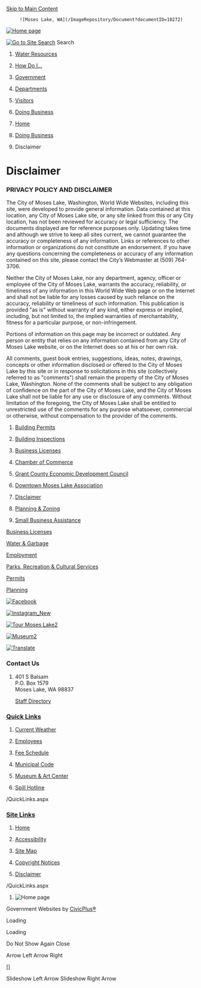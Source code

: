 [Skip to Main Content](#cc46f5544b-9691-4c1d-9b7f-6aa976431ff4)

         ![Moses Lake, WA](/ImageRepository/Document?documentID=10272)

[![Home page](/ImageRepository/Document?documentID=10271)](https://www.cityofml.com/)

 [![Go to Site Search](/ImageRepository/Document?documentID=10276)](https://www.cityofml.com/Search/Results) Search

 

1. [Water Resources](https://cityofml.com/1078)
2. [How Do I...](https://www.cityofml.com/31/How-Do-I)
3. [Government](https://www.cityofml.com/27/Government)
4. [Departments](https://www.cityofml.com/8/Departments)
5. [Visitors](https://www.cityofml.com/9/Visitors)
6. [Doing Business](https://www.cityofml.com/35/Doing-Business)

1. [Home](https://www.cityofml.com/)
2. [Doing Business](https://www.cityofml.com/35/Doing-Business)
3. Disclaimer

      

Disclaimer
==========

### PRIVACY POLICY AND DISCLAIMER

The City of Moses Lake, Washington, World Wide Websites, including this site, were developed to provide general information. Data contained at this location, any City of Moses Lake site, or any site linked from this or any City location, has not been reviewed for accuracy or legal sufficiency. The documents displayed are for reference purposes only. Updating takes time and although we strive to keep all sites current, we cannot guarantee the accuracy or completeness of any information. Links or references to other information or organizations do not constitute an endorsement. If you have any questions concerning the completeness or accuracy of any information contained on this site, please contact the City’s Webmaster at (509) 764-3706.

Neither the City of Moses Lake, nor any department, agency, officer or employee of the City of Moses Lake, warrants the accuracy, reliability, or timeliness of any information in this World Wide Web page or on the Internet and shall not be liable for any losses caused by such reliance on the accuracy, reliability or timeliness of such information. This publication is provided "as is" without warranty of any kind, either express or implied, including, but not limited to, the implied warranties of merchantability, fitness for a particular purpose, or non-infringement.

Portions of information on this page may be incorrect or outdated. Any person or entity that relies on any information contained from any City of Moses Lake website, or on the Internet does so at his or her own risk.

All comments, guest book entries, suggestions, ideas, notes, drawings, concepts or other information disclosed or offered to the City of Moses Lake by this site or in response to solicitations in this site (collectively referred to as "comments") shall remain the property of the City of Moses Lake, Washington. None of the comments shall be subject to any obligation of confidence on the part of the City of Moses Lake, and the City of Moses Lake shall not be liable for any use or disclosure of any comments. Without limitation of the foregoing, the City of Moses Lake shall be entitled to unrestricted use of the comments for any purpose whatsoever, commercial or otherwise, without compensation to the provider of the comments.

  

1. [Building Permits](https://www.cityofml.com/83/Building-Permits-Inspections)
    
2. [Building Inspections](https://www.cityofml.com/148/Inspection-Information)
    
3. [Business Licenses](https://www.cityofml.com/167/Business-License)
    
4. [Chamber of Commerce](https://www.cityofml.com/241/Chamber-of-Commerce)
    
5. [Grant County Economic Development Council](http://www.grantedc.com/)
    
6. [Downtown Moses Lake Association](http://www.mlbacares.org/)
    
7. [Disclaimer](https://www.cityofml.com/990/Disclaimer)
    
8. [Planning & Zoning](https://www.cityofml.com/43/Planning)
    
9. [Small Business Assistance](https://www.cityofml.com/714/Small-Business-Assistance)
    

[Business Licenses](https://www.cityofml.com/167/Business-License)

[Water & Garbage](https://www.cityofml.com/69)

[Employment](https://www.cityofml.com/566)

[Parks, Recreation & Cultural Services](https://www.cityofml.com/68/Parks-Recreation)

[Permits](https://www.cityofml.com/1050/Permits)

[Planning](https://www.cityofml.com/43/Planning)

[![Facebook](/ImageRepository/Document?documentID=10290)](https://www.facebook.com/moseslake.washington)

[![Instagram_New](/ImageRepository/Document?documentID=10291)](https://www.instagram.com/mlparksrec/)

[![Tour Moses Lake2](/ImageRepository/Document?documentID=10532)](https://tourmoseslake.com/)

[![Museum2](/ImageRepository/Document?documentID=10531)](https://www.cityofml.com/484/Museum-Art-Center)

[![Translate](/ImageRepository/Document?documentID=10289)](https://www.cityofml.com/1051/Language-Translation-Options)

### Contact Us

1. 401 S Balsam  
    P.O. Box 1579  
    Moses Lake, WA 98837
    
    [Staff Directory](https://www.cityofml.com/directory.aspx)
    

### [Quick Links](https://www.cityofml.com/QuickLinks.aspx?CID=78)

1. [Current Weather](https://www.wunderground.com/personal-weather-station/dashboard?ID=KWAMOSES18#history)
    
2. [Employees](https://sharepoint.cityofml.com/)
    
3. [Fee Schedule](https://www.cityofml.com/DocumentCenter/View/4898/2021-Fee-schedule)
    

1. [Municipal Code](https://moseslake.municipal.codes/)
    
2. [Museum & Art Center](https://www.cityofml.com/484)
    
3. [Spill Hotline](https://www.cityofml.com/572)
    

/QuickLinks.aspx

### [Site Links](https://www.cityofml.com/QuickLinks.aspx?CID=79)

1. [Home](https://www.cityofml.com/)
    
2. [Accessibility](https://www.cityofml.com/accessibility)
    
3. [Site Map](https://www.cityofml.com/sitemap)
    
4. [Copyright Notices](https://www.cityofml.com/site/copyright)
    
5. [Disclaimer](https://www.cityofml.com/990/Disclaimer)
    

/QuickLinks.aspx

1. ![Home page](/ImageRepository/Document?documentId=10280)
    

Government Websites by [CivicPlus®](https://connect.civicplus.com/referral)

Loading

Loading

Do Not Show Again Close

Arrow Left Arrow Right

\[\]

Slideshow Left Arrow Slideshow Right Arrow